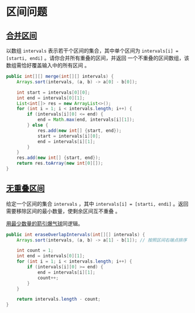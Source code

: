 # 区间问题

## [合并区间](https://leetcode.cn/problems/merge-intervals/)

以数组 `intervals` 表示若干个区间的集合，其中单个区间为 `intervals[i] = [starti, endi]` 。请你合并所有重叠的区间，并返回 一个不重叠的区间数组，该数组需恰好覆盖输入中的所有区间 。

```java
public int[][] merge(int[][] intervals) {
    Arrays.sort(intervals, (a, b) -> a[0] - b[0]);

    int start = intervals[0][0];
    int end = intervals[0][1];
    List<int[]> res = new ArrayList<>();
    for (int i = 1; i < intervals.length; i++) {
        if (intervals[i][0] <= end) {
            end = Math.max(end, intervals[i][1]);
        } else {
            res.add(new int[] {start, end});
            start = intervals[i][0];
            end = intervals[i][1];
        }
    }
    res.add(new int[] {start, end});
    return res.toArray(new int[0][]);
}
```



## [无重叠区间](https://leetcode.cn/problems/non-overlapping-intervals/)

给定一个区间的集合 `intervals` ，其中 `intervals[i] = [starti, endi]` 。返回需要移除区间的最小数量，使剩余区间互不重叠 。

[用最少数量的箭引爆气球](https://leetcode.cn/problems/minimum-number-of-arrows-to-burst-balloons/)同逻辑。

```java
public int eraseOverlapIntervals(int[][] intervals) {
    Arrays.sort(intervals, (a, b) -> a[1] - b[1]); // 按照区间右端点排序

    int count = 1;
    int end = intervals[0][1];
    for (int i = 1; i < intervals.length; i++) {
        if (intervals[i][0] >= end) {
            end = intervals[i][1];
            count++;
        }
    }

    return intervals.length - count;
}
```

































